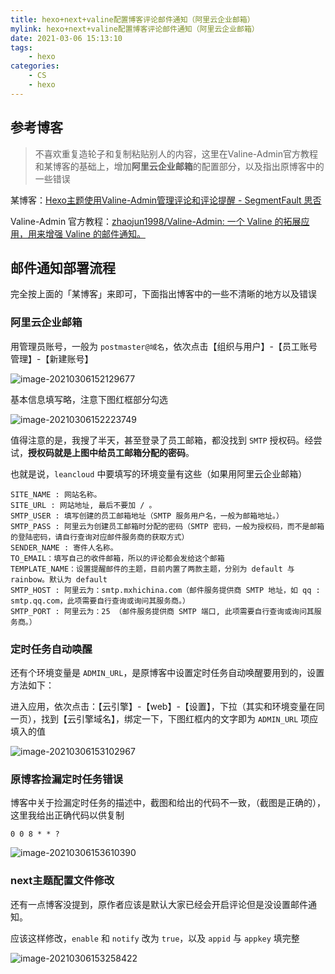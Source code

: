 ```yaml
---
title: hexo+next+valine配置博客评论邮件通知（阿里云企业邮箱）
mylink: hexo+next+valine配置博客评论邮件通知（阿里云企业邮箱）
date: 2021-03-06 15:13:10
tags:
	- hexo
categories:
	- CS
	- hexo
---
```


## 参考博客

> 不喜欢重复造轮子和复制粘贴别人的内容，这里在Valine-Admin官方教程和某博客的基础上，增加**阿里云企业邮箱**的配置部分，以及指出原博客中的一些错误

某博客：[Hexo主题使用Valine-Admin管理评论和评论提醒 - SegmentFault 思否](https://segmentfault.com/a/1190000021474516?utm_source=tag-newest)

Valine-Admin 官方教程：[zhaojun1998/Valine-Admin: 一个 Valine 的拓展应用，用来增强 Valine 的邮件通知。](https://github.com/zhaojun1998/Valine-Admin)

<!--more-->

## 邮件通知部署流程

完全按上面的「某博客」来即可，下面指出博客中的一些不清晰的地方以及错误

### 阿里云企业邮箱

用管理员账号，一般为 `postmaster@域名`，依次点击【组织与用户】-【员工账号管理】-【新建账号】

![image-20210306152129677](https://tcualhp-notes.oss-cn-hangzhou.aliyuncs.com/img/image-20210306152129677.png)

基本信息填写略，注意下图红框部分勾选

![image-20210306152223749](https://tcualhp-notes.oss-cn-hangzhou.aliyuncs.com/img/image-20210306152223749.png)

值得注意的是，我搜了半天，甚至登录了员工邮箱，都没找到 `SMTP` 授权码。经尝试，**授权码就是上图中给员工邮箱分配的密码**。

也就是说，`leancloud` 中要填写的环境变量有这些（如果用阿里云企业邮箱）

```
SITE_NAME : 网站名称。
SITE_URL : 网站地址, 最后不要加 / 。
SMTP_USER : 填写创建的员工邮箱地址（SMTP 服务用户名，一般为邮箱地址。）
SMTP_PASS : 阿里云为创建员工邮箱时分配的密码（SMTP 密码，一般为授权码，而不是邮箱的登陆密码，请自行查询对应邮件服务商的获取方式）
SENDER_NAME : 寄件人名称。
TO_EMAIL：填写自己的收件邮箱，所以的评论都会发给这个邮箱
TEMPLATE_NAME：设置提醒邮件的主题，目前内置了两款主题，分别为 default 与 rainbow。默认为 default
SMTP_HOST : 阿里云为：smtp.mxhichina.com（邮件服务提供商 SMTP 地址，如 qq : smtp.qq.com，此项需要自行查询或询问其服务商。）
SMTP_PORT : 阿里云为：25 （邮件服务提供商 SMTP 端口, 此项需要自行查询或询问其服务商。）
```

### 定时任务自动唤醒

还有个环境变量是 `ADMIN_URL`，是原博客中设置定时任务自动唤醒要用到的，设置方法如下：

进入应用，依次点击：【云引擎】-【web】-【设置】，下拉（其实和环境变量在同一页），找到【云引擎域名】，绑定一下，下图红框内的文字即为 `ADMIN_URL` 项应填入的值

![image-20210306153102967](https://tcualhp-notes.oss-cn-hangzhou.aliyuncs.com/img/image-20210306153102967.png)

### 原博客捡漏定时任务错误

博客中关于捡漏定时任务的描述中，截图和给出的代码不一致，（截图是正确的），这里我给出正确代码以供复制

```
0 0 8 * * ?
```



![image-20210306153610390](https://tcualhp-notes.oss-cn-hangzhou.aliyuncs.com/img/image-20210306153610390.png)

### next主题配置文件修改

还有一点博客没提到，原作者应该是默认大家已经会开启评论但是没设置邮件通知。

应该这样修改，`enable` 和 `notify` 改为 `true`，以及 `appid` 与 `appkey` 填完整

![image-20210306153258422](https://tcualhp-notes.oss-cn-hangzhou.aliyuncs.com/img/image-20210306153258422.png)

